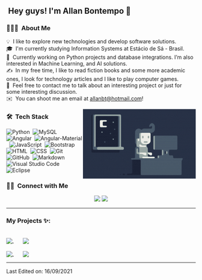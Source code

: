 ## &nbsp;Hey guys! I'm Allan Bontempo 👋 

### 👨🏻‍💻 &nbsp;About Me

💡 &nbsp;I like to explore new technologies and develop software solutions.\
🎓 &nbsp;I'm currently studying Information Systems at Estácio de Sá - Brasil.\
🌱 &nbsp;Currently working on Python projects and database integrations. I’m also interested in Machine Learning, and AI solutions.\
✍️ &nbsp;In my free time, I like to read fiction books and some more academic ones, I look for technology articles and I like to play computer games.\
💬 &nbsp;Feel free to contact me to talk about an interesting project or just for some interesting discussion.\
✉️ &nbsp;You can shoot me an email at allanbt@hotmail.com!
<!---📄 &nbsp;Please have a look at my [Résumé](https://www.adityavsingh.com/resume.html) for more details about me. I'm open to feedback and suggestions! --->

<img alt="Night Coding" src="https://raw.githubusercontent.com/AVS1508/AVS1508/master/assets/Night-Coding.gif" align="right"/>

### 🛠 &nbsp;Tech Stack

![Python](https://img.shields.io/badge/-Python-05122A?style=flat&logo=python)&nbsp;
![MySQL](https://img.shields.io/badge/MySQL-05122A?styleflat&logo=mysql&logoColor=white)
![Angular](https://img.shields.io/badge/Angular-05122A?flat&logo=angular&logoColor=red)&nbsp;
![Angular-Material](https://img.shields.io/badge/Material-05122A?style=flat&logo=material-ui&logoColor=white)&nbsp;
![JavaScript](https://img.shields.io/badge/-JavaScript-05122A?style=flat&logo=javascript)&nbsp;
![Bootstrap](https://img.shields.io/badge/-Bootstrap-05122A?style=flat&logo=bootstrap&logoColor=563D7C)&nbsp;
![HTML](https://img.shields.io/badge/-HTML-05122A?style=flat&logo=HTML5)&nbsp;
![CSS](https://img.shields.io/badge/-CSS-05122A?style=flat&logo=CSS3&logoColor=1572B6)&nbsp;
![Git](https://img.shields.io/badge/-Git-05122A?style=flat&logo=git)&nbsp;
![GitHub](https://img.shields.io/badge/-GitHub-05122A?style=flat&logo=github)&nbsp;
![Markdown](https://img.shields.io/badge/-Markdown-05122A?style=flat&logo=markdown)&nbsp;
![Visual Studio Code](https://img.shields.io/badge/-Visual%20Studio%20Code-05122A?style=flat&logo=visual-studio-code&logoColor=007ACC)&nbsp;
![Eclipse](https://img.shields.io/badge/-Eclipse-05122A?style=flat&logo=eclipse-ide&logoColor=2C2255)&nbsp;

### 🤝🏻 &nbsp;Connect with Me

<p align="center">
<a href="https://www.linkedin.com/in/allan-bontempo-168721130/"><img src="https://img.shields.io/badge/-Allan%20Bontempo-0077B5?style=flat&logo=Linkedin&logoColor=white"/></a>
<a href="https://www.instagram.com/allangoodtime/"><img src="https://img.shields.io/badge/-@allangoodtime-E4405F?style=flat&logo=Instagram&logoColor=white"/></a>
</p>


----
### My Projects ✨:
<br>
<a href="https://github.com/AllanBontempo/Artist_Website">
  <img align="center" src="https://github-readme-stats.vercel.app/api/pin/?username=AllanBontempo&repo=Artist_Website&theme=tokyonight"/>
</a>
&nbsp;
&nbsp;
&nbsp;
<a href="https://github.com/AllanBontempo/PousadaTucanoMarahu">
 <img align="center" src="https://github-readme-stats.vercel.app/api/pin/?username=AllanBontempo&repo=PousadaTucanoMarahu&theme=tokyonight"/>
</a>
<br>
<br>
<a href="https://github.com/AllanBontempo/CalculadoraJS">
 <img align="center" src="https://github-readme-stats.vercel.app/api/pin/?username=AllanBontempo&repo=CalculadoraJS&theme=tokyonight"/>
</a>
&nbsp;
&nbsp;
&nbsp;
<a href="https://github.com/AllanBontempo/AlgoritimoOrdenacao-Python">
 <img align="center" src="https://github-readme-stats.vercel.app/api/pin/?username=AllanBontempo&repo=AlgoritimoOrdenacao-Python&theme=tokyonight"/>
</a>

----
Last Edited on: 16/09/2021


